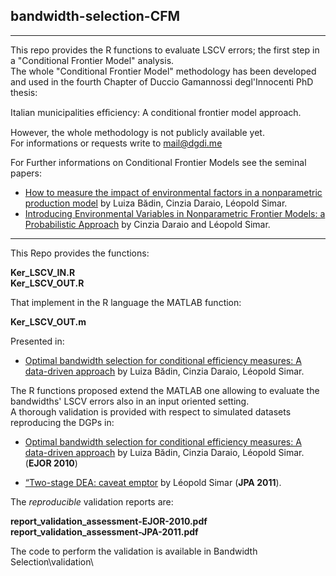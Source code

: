 ## bandwidth-selection-CFM


***
This repo provides the R functions to evaluate LSCV errors; the first step in a "Conditional Frontier Model" analysis.  
The whole "Conditional Frontier Model" methodology has been developed and used in the fourth Chapter of Duccio Gamannossi degl'Innocenti PhD thesis:

Italian municipalities efﬁciency: A conditional frontier model approach.

However, the whole methodology is not publicly available yet.  
For informations or requests write to mail@dgdi.me
 
For Further informations on Conditional Frontier Models see the seminal papers:
* [How to measure the impact of environmental factors in a nonparametric production model](http://www.sciencedirect.com/science/article/pii/S0377221712004833) by Luiza Bădin, Cinzia Daraio, Léopold Simar.
* [Introducing Environmental Variables in Nonparametric Frontier Models: a Probabilistic Approach](http://link.springer.com/article/10.1007/s11123-005-3042-8#page-1) by Cinzia Daraio and Léopold Simar.

***

This Repo provides the functions: 

**Ker_LSCV_IN.R**  
**Ker_LSCV_OUT.R**

That implement in the R language the MATLAB function:

**Ker_LSCV_OUT.m**

Presented in:

* [Optimal bandwidth selection for conditional efficiency measures: A data-driven approach](http://www.sciencedirect.com/science/article/pii/S0377221709002148) by Luiza Bădin, Cinzia Daraio, Léopold Simar.

The R functions proposed extend the MATLAB one allowing to evaluate the bandwidths' LSCV errors also in an input oriented setting.  
A thorough validation is provided with respect to simulated datasets reproducing the DGPs in:

* [Optimal bandwidth selection for conditional efficiency measures: A data-driven approach](http://www.sciencedirect.com/science/article/pii/S0377221709002148) by Luiza Bădin, Cinzia Daraio, Léopold Simar. (**EJOR 2010**)

* [“Two-stage DEA: caveat emptor](http://link.springer.com/article/10.1007/s11123-011-0230-6) by Léopold Simar (**JPA 2011**).

The *reproducible* validation reports are:

**report_validation_assessment-EJOR-2010.pdf**  
**report_validation_assessment-JPA-2011.pdf**

The code to perform the validation is available in Bandwidth Selection\validation\ 

